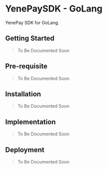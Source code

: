# YenePaySDK - GoLang

YenePay SDK for GoLang.

## Getting Started

> To Be Documented Soon

## Pre-requisite

> To Be Documented Soon

## Installation

> To Be Documented Soon

## Implementation

> To Be Documented Soon

## Deployment

> To Be Documented Soon





